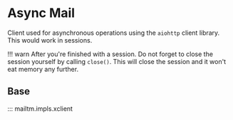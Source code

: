 # Async Mail
Client used for asynchronous operations using the `aiohttp` client library. This would work in sessions.

!!! warn
    After you're finished with a session. Do not forget to close the session yourself by calling `close()`. This will close the session and it won't eat memory any further.

## Base

::: mailtm.impls.xclient
